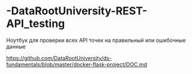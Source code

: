 # -DataRootUniversity-REST-API_testing

Ноутбук для проверки всех API точек на правильный или ошибочные данные

https://github.com/DataRootUniversity/ds-fundamentals/blob/master/docker-flask-project/DOC.md
